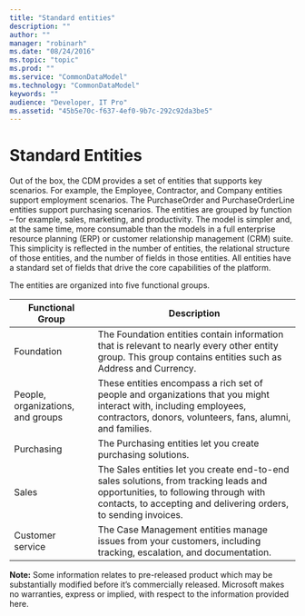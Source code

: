 ```yaml
---
title: "Standard entities"
description: ""
author: ""
manager: "robinarh"
ms.date: "08/24/2016"
ms.topic: "topic"
ms.prod: ""
ms.service: "CommonDataModel"
ms.technology: "CommonDataModel"
keywords: ""
audience: "Developer, IT Pro"
ms.assetid: "45b5e70c-f637-4ef0-9b7c-292c92da3be5"
---
```


# Standard Entities

Out of the box, the CDM provides a set of entities that supports key scenarios. For example, the Employee, Contractor, and Company entities support employment scenarios. The PurchaseOrder and PurchaseOrderLine entities support purchasing scenarios. The entities are grouped by function – for example, sales, marketing, and productivity. The model is simpler and, at the same time, more consumable than the models in a full enterprise resource planning (ERP) or customer relationship management (CRM) suite. This simplicity is reflected in the number of entities, the relational structure of those entities, and the number of fields in those entities. All entities have a standard set of fields that drive the core capabilities of the platform.

The entities are organized into five functional groups.

Functional Group	| Description
--- | ---
Foundation | The Foundation entities contain information that is relevant to nearly every other entity group. This group contains entities such as Address and Currency.
People, organizations, and groups |	These entities encompass a rich set of people and organizations that you might interact with, including employees, contractors, donors, volunteers, fans, alumni, and families.
Purchasing |The Purchasing entities let you create purchasing solutions.
Sales |The Sales entities let you create end-to-end sales solutions, from tracking leads and opportunities, to following through with contacts, to accepting and delivering orders, to sending invoices.
Customer service | The Case Management entities manage issues from your customers, including tracking, escalation, and documentation.

__Note:__ Some information relates to pre-released product which may be substantially modified before it’s commercially released. Microsoft makes no warranties, express or implied, with respect to the information provided here.
